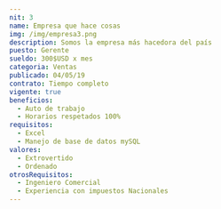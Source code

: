 ```yaml
---
nit: 3
name: Empresa que hace cosas
img: /img/empresa3.png
description: Somos la empresa más hacedora del país
puesto: Gerente
sueldo: 300$USD x mes
categoria: Ventas
publicado: 04/05/19
contrato: Tiempo completo
vigente: true
beneficios:
  - Auto de trabajo
  - Horarios respetados 100%
requisitos:
  - Excel
  - Manejo de base de datos mySQL
valores:
  - Extrovertido
  - Ordenado
otrosRequisitos:
  - Ingeniero Comercial
  - Experiencia con impuestos Nacionales
---
```

